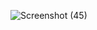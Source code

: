 ![Screenshot (45)](https://github.com/user-attachments/assets/bfa31d4f-c5df-4674-8078-38621be87da0)
